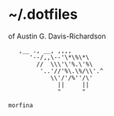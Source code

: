 # ~/.dotfiles

of Austin G. Davis-Richardson

```
   ,__ ., __, ,,,,
      '--/,,\--'\*\%\*\
        //  \\\'\'%.\'%\
         '..'//'%\.\%/\\'.^
            \\'/'/%''/\'
              ||     ||
              "      "

morfina              
```

